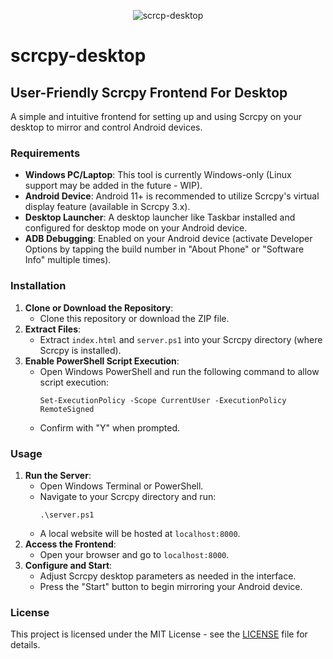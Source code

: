 <div align="center">

![scrcp-desktop](https://github.com/user-attachments/assets/747cac8e-9635-46d2-bbe1-3d6c04bfeb0a)

</div>

# scrcpy-desktop

## User-Friendly Scrcpy Frontend For Desktop

A simple and intuitive frontend for setting up and using Scrcpy on your desktop to mirror and control Android devices.

### Requirements
- **Windows PC/Laptop**: This tool is currently Windows-only (Linux support may be added in the future - WIP).
- **Android Device**: Android 11+ is recommended to utilize Scrcpy's virtual display feature (available in Scrcpy 3.x).
- **Desktop Launcher**: A desktop launcher like Taskbar installed and configured for desktop mode on your Android device.
- **ADB Debugging**: Enabled on your Android device (activate Developer Options by tapping the build number in "About Phone" or "Software Info" multiple times).

### Installation
1. **Clone or Download the Repository**:
   - Clone this repository or download the ZIP file.
2. **Extract Files**:
   - Extract `index.html` and `server.ps1` into your Scrcpy directory (where Scrcpy is installed).
3. **Enable PowerShell Script Execution**:
   - Open Windows PowerShell and run the following command to allow script execution:
     ```
     Set-ExecutionPolicy -Scope CurrentUser -ExecutionPolicy RemoteSigned
     ```
   - Confirm with "Y" when prompted.

### Usage
1. **Run the Server**:
   - Open Windows Terminal or PowerShell.
   - Navigate to your Scrcpy directory and run:
     ```
     .\server.ps1
     ```
   - A local website will be hosted at `localhost:8000`.
2. **Access the Frontend**:
   - Open your browser and go to `localhost:8000`.
3. **Configure and Start**:
   - Adjust Scrcpy desktop parameters as needed in the interface.
   - Press the "Start" button to begin mirroring your Android device.

### License
This project is licensed under the MIT License - see the [LICENSE](LICENSE) file for details.
